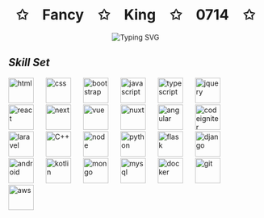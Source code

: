 <!-- Hi there 👋 -->
<p align="center">
    <h1 align='center'>✩&emsp;Fancy&emsp;✩&emsp;King&emsp;✩&emsp;0714&emsp;✩</h1>
</p>
<p align="center"><img src="https://readme-typing-svg.herokuapp.com?font=Algerian&weight=700&size=28&pause=1000&color=9B49E3FF&center=true&vCenter=true&width=600&height=50&lines=Senior&emsp;Full&emsp;Stack&emsp;Developer;%2B7&emsp;Years&emsp;Of&emsp;Experience;Versatile+%7C+Familiar+%7C+High+Quality" alt="Typing SVG" />
</p>

## *Skill Set*
<p align="left">
    <img src="https://user-images.githubusercontent.com/86986628/166917156-8e41705c-9a45-40c9-91c5-88a9725581ae.svg" height="50" alt="html" style="margin-right:20px; max-width: 50px;">
    <img src="https://user-images.githubusercontent.com/86986628/186607307-19248a74-3ec4-4bfd-b368-d44a27b6606f.svg" height="50" alt="css" style="margin-right:20px; max-width: 50px;">
    <img src="https://user-images.githubusercontent.com/86986628/186607780-2ba1472e-07e5-4a98-9108-968ca3550229.svg" height="50" alt="bootstrap" style="margin-right:20px; max-width: 50px;">
    <img src="https://user-images.githubusercontent.com/86986628/186025766-5e1b4a99-194c-44c0-a345-791cc0910038.svg" height="50" alt="javascript" style="margin-right:20px; max-width: 50px;">
    <img src="https://user-images.githubusercontent.com/86986628/186025974-69e906d5-5c58-4daa-b030-a6ef776049e2.svg" height="50" alt="typescript" style="margin-right:20px; max-width: 50px;">
    <img src="https://user-images.githubusercontent.com/86986628/166917536-56a29dea-f9f0-449c-a3aa-19962ff21e95.svg" height="50" alt="jquery" style="margin-right:20px; max-width: 50px;">
    <img src="https://user-images.githubusercontent.com/86986628/186025841-0c104922-84d3-44ef-9dd4-328e62160068.svg" height="50" alt="react" style="margin-right:20px; max-width: 50px;">
    <img src="https://user-images.githubusercontent.com/86986628/186042940-666ff3ee-03b6-4ca3-b3a6-8639e84dc642.png" height="50" alt="next" style="margin-right:20px; max-width: 50px;">
    <img src="https://user-images.githubusercontent.com/86986628/186025905-170d6e48-45f8-4ff9-829c-e2f9a3ebc2be.svg" height="50" alt="vue" style="margin-right:20px; max-width: 50px;">
    <img src="https://user-images.githubusercontent.com/86986628/186025927-e6b4668e-5df8-4163-b8d4-25e70cab15b4.svg" height="50" alt="nuxt" style="margin-right:20px; max-width: 50px;">
    <img src="https://user-images.githubusercontent.com/86986628/186026019-32fff28c-32ad-41fd-8061-a0b5e3c34add.svg" height="50" alt="angular" style="margin-right:20px; max-width: 50px;">
    <img src="https://user-images.githubusercontent.com/86986628/186026981-c5bfd29e-b7c6-40e1-9fad-d3c3b7a6aa0c.svg" height="50" alt="codeigniter" style="margin-right:20px; max-width: 50px;">
    <img src="https://user-images.githubusercontent.com/86986628/186027027-c99f66d7-6b06-4e97-b960-1eaf54fa64c4.svg" height="50" alt="laravel" style="margin-right:20px; max-width: 50px;">
    <img src="https://user-images.githubusercontent.com/86986628/166917507-ef0f9853-8cf3-4c2c-8144-7ca820a6f81a.svg" height="50" alt="C++" style="margin-right:20px; max-width: 50px;">
    <img src="https://user-images.githubusercontent.com/86986628/166917450-ffa74495-fbca-4035-9a26-b5ce5cb4737b.svg" height="50" alt="node" style="margin-right:20px; max-width: 50px;">
    <img src="https://user-images.githubusercontent.com/86986628/186026687-d764be08-d4be-4204-bf22-08d0878e1706.svg" height="50" alt="python" style="margin-right:20px; max-width: 50px;">
    <img src="https://user-images.githubusercontent.com/86986628/186027080-6bea84b1-e7fb-4fa4-9602-a77043e7f797.svg" height="50" alt="flask" style="margin-right:20px; max-width: 50px;">
    <img src="https://user-images.githubusercontent.com/86986628/186027054-8096830d-efad-4e8d-978b-2136a75a50c7.svg" height="50" alt="django" style="margin-right:20px; max-width: 50px;">
    <img src="https://user-images.githubusercontent.com/86986628/186043571-7390d603-7b42-46bb-9b4f-8e825504418c.png" height="50" alt="android" style="margin-right:20px; max-width: 50px;">
    <img src="https://user-images.githubusercontent.com/86986628/186045207-650becf8-3df2-4f75-9136-5b226b5eaed8.png" height="50" alt="kotlin" style="margin-right:20px; max-width: 50px;">
    <img src="https://user-images.githubusercontent.com/86986628/186611812-c849fb14-df32-4419-9d9b-e455494e6062.svg" height="50" alt="mongo" style="margin-right:20px; max-width: 50px;">
    <img src="https://user-images.githubusercontent.com/86986628/166917553-eccece2f-4ad0-4cb1-aa24-01fa956999ec.svg" height="50" alt="mysql" style="margin-right:20px; max-width: 50px;">
    <img src="https://user-images.githubusercontent.com/86986628/186045243-ceb3052a-8fb2-44ad-9a8a-ce445a21235f.png" height="50" alt="docker" style="margin-right:20px; max-width: 50px;">
    <img src="https://user-images.githubusercontent.com/86986628/186045949-1fb8064c-414e-4cf2-a3ca-c924a2e78cbc.png" height="50" alt="git" style="margin-right:20px; max-width: 50px;">
    <img src="https://user-images.githubusercontent.com/86986628/166917503-65300634-43fe-42c6-b99b-d05fd62751bf.svg" height="50" alt="aws" style="margin-right:20px; max-width: 50px;">
</p>
